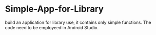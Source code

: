 # Simple-App-for-Library

build an application for library use, it contains only simple functions.
The code need to be employeed in Android Studio.

